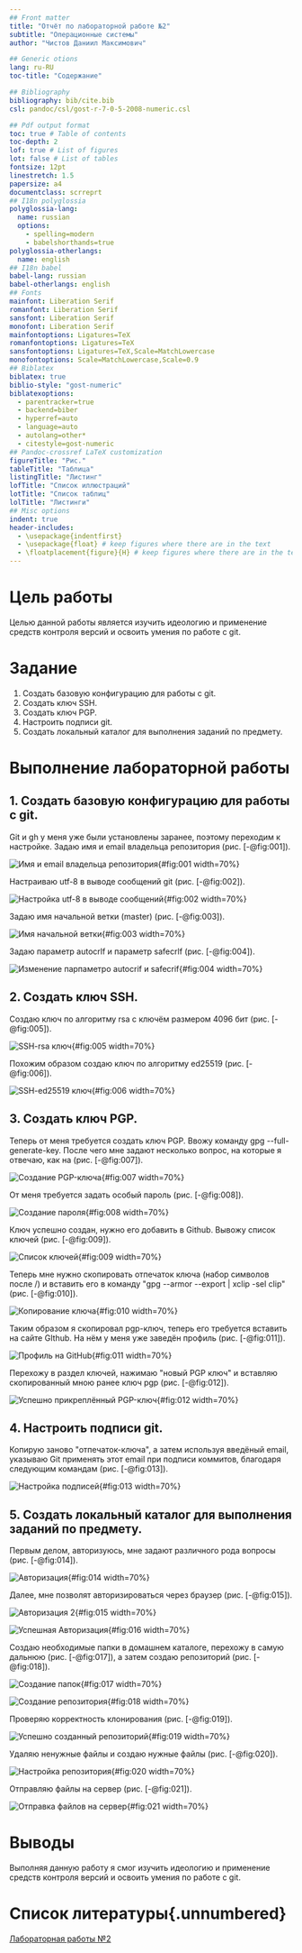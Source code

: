 ```yaml
---
## Front matter
title: "Отчёт по лабораторной работе №2"
subtitle: "Операционные системы"
author: "Чистов Даниил Максимович"

## Generic otions
lang: ru-RU
toc-title: "Содержание"

## Bibliography
bibliography: bib/cite.bib
csl: pandoc/csl/gost-r-7-0-5-2008-numeric.csl

## Pdf output format
toc: true # Table of contents
toc-depth: 2
lof: true # List of figures
lot: false # List of tables
fontsize: 12pt
linestretch: 1.5
papersize: a4
documentclass: scrreprt
## I18n polyglossia
polyglossia-lang:
  name: russian
  options:
	- spelling=modern
	- babelshorthands=true
polyglossia-otherlangs:
  name: english
## I18n babel
babel-lang: russian
babel-otherlangs: english
## Fonts
mainfont: Liberation Serif
romanfont: Liberation Serif
sansfont: Liberation Serif
monofont: Liberation Serif
mainfontoptions: Ligatures=TeX
romanfontoptions: Ligatures=TeX
sansfontoptions: Ligatures=TeX,Scale=MatchLowercase
monofontoptions: Scale=MatchLowercase,Scale=0.9
## Biblatex
biblatex: true
biblio-style: "gost-numeric"
biblatexoptions:
  - parentracker=true
  - backend=biber
  - hyperref=auto
  - language=auto
  - autolang=other*
  - citestyle=gost-numeric
## Pandoc-crossref LaTeX customization
figureTitle: "Рис."
tableTitle: "Таблица"
listingTitle: "Листинг"
lofTitle: "Список иллюстраций"
lotTitle: "Список таблиц"
lolTitle: "Листинги"
## Misc options
indent: true
header-includes:
  - \usepackage{indentfirst}
  - \usepackage{float} # keep figures where there are in the text
  - \floatplacement{figure}{H} # keep figures where there are in the text
---
```


# Цель работы

Целью данной работы является изучить идеологию и применение средств контроля версий и освоить умения по работе с git.

# Задание

1. Создать базовую конфигурацию для работы с git.
2. Создать ключ SSH.
3. Создать ключ PGP.
4. Настроить подписи git.
5. Создать локальный каталог для выполнения заданий по предмету.

# Выполнение лабораторной работы

## 1. Создать базовую конфигурацию для работы с git.

Git и gh у меня уже были установлены заранее, поэтому переходим к настройке. Задаю имя и email владельца репозитория (рис. [-@fig:001]).

![Имя и email владельца репозитория](image/IMG_001.png){#fig:001 width=70%}

Настраиваю utf-8 в выводе сообщений git (рис. [-@fig:002]).

![Настройка utf-8 в выводе сообщений](image/IMG_002.png){#fig:002 width=70%}

Задаю имя начальной ветки (master) (рис. [-@fig:003]).

![Имя начальной ветки](image/IMG_003.png){#fig:003 width=70%}

Задаю параметр autocrlf и параметр safecrlf (рис. [-@fig:004]).

![Изменение парпаметро autocrif и safecrif](image/IMG_004.png){#fig:004 width=70%}

## 2. Создать ключ SSH.

Создаю ключ по алгоритму rsa с ключём размером 4096 бит (рис. [-@fig:005]).

![SSH-rsa ключ](image/IMG_005.png){#fig:005 width=70%}

Похожим образом создаю ключ по алгоритму ed25519 (рис. [-@fig:006]).

![SSH-ed25519 ключ](image/IMG_006.png){#fig:006 width=70%}


## 3. Создать ключ PGP.

Теперь от меня требуется создать ключ PGP. Ввожу команду gpg --full-generate-key. После чего мне задают несколько вопрос, на которые я отвечаю, как на (рис. [-@fig:007]).

![Создание PGP-ключа](image/IMG_008.png){#fig:007 width=70%}

От меня требуется задать особый пароль (рис. [-@fig:008]).

![Создание пароля](image/IMG_007.png){#fig:008 width=70%}

Ключ успешно создан, нужно его добавить в Github. Вывожу список ключей (рис. [-@fig:009]).

![Список ключей](image/IMG_009.png){#fig:009 width=70%}

Теперь мне нужно скопировать отпечаток ключа (набор символов после /) и вставить его в команду "gpg --armor --export <PGP Fingerprint> | xclip -sel clip" (рис. [-@fig:010]).

![Копирование ключа](image/IMG_010.png){#fig:010 width=70%}

Таким образом я скопировал pgp-ключ, теперь его требуется вставить на сайте GIthub. На нём у меня уже заведён профиль (рис. [-@fig:011]).

![Профиль на GitHub](image/IMG_011.png){#fig:011 width=70%}

Перехожу в раздел ключей, нажимаю "новый PGP ключ" и вставляю скопированный мною ранее ключ pgp (рис. [-@fig:012]).

![Успешно прикреплённый PGP-ключ](image/IMG_012.png){#fig:012 width=70%}

## 4. Настроить подписи git.

Копирую заново "отпечаток-ключа", а затем используя введёный email, указываю Git применять этот email при подписи коммитов, благодаря следующим командам (рис. [-@fig:013]).

![Настройка подписей](image/IMG_013.png){#fig:013 width=70%}


## 5. Создать локальный каталог для выполнения заданий по предмету.

Первым делом, авторизуюсь, мне задают различного рода вопросы (рис. [-@fig:014]).

![Авторизация](image/IMG_015.png){#fig:014 width=70%}

Далее, мне позволят авторизироваться через браузер (рис. [-@fig:015]).

![Авторизация 2](image/IMG_016.png){#fig:015 width=70%}

![Успешная Авторизация](image/IMG_017.png){#fig:016 width=70%}

Создаю необходимые папки в домашнем каталоге, перехожу в самую дальнюю (рис. [-@fig:017]), а затем создаю репозиторий  (рис. [-@fig:018]).

![Создание папок](image/IMG_018.png){#fig:017 width=70%}

![Создание репозитория](image/IMG_019.png){#fig:018 width=70%}

Проверяю корректность клонирования (рис. [-@fig:019]).

![Успешно созданный репозиторий](image/IMG_020.png){#fig:019 width=70%}

Удаляю ненужные файлы и создаю нужные файлы (рис. [-@fig:020]).

![Настройка репозитория](image/IMG_021.png){#fig:020 width=70%}

Отправляю файлы на сервер (рис. [-@fig:021]).

![Отправка файлов на сервер](image/IMG_022.png){#fig:021 width=70%}

# Выводы

Выполняя данную работу я смог изучить идеологию и применение средств контроля версий и освоить умения по работе с git.

# Список литературы{.unnumbered}

[Лабораторная работы №2](https://esystem.rudn.ru/mod/page/view.php?id=1098790)
